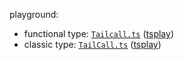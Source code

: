 
playground: 

- functional type: [`Tailcall.ts`](https://www.typescriptlang.org/zh/play?#code/C4TwDgpgBAKghgSwDYGM5KVAPDAfFAXigG8oALCOAEwC5YAaKYRJOgCgEpD95k0McuRlQD2AOwh0ARiJFJKYqAF8oAbgCwAKC0pxAZ2CwW-TES1tRE6bPlwxXAvi056+NhWp0YDp5rbNkdh8jPnQkQQ4tL2MwwW4oLSgkhM1kqDZSD1pySipGANYmFmFxSShLaCUuOD0Q1DDsPDUtLV56jAA6CsIUlzcsr0jNaNCBJscUtMTktpN04AAnAFcILndcrmm0pLZOeNJgMgWRAHcoCTOAUQXjhbYAIjERQwQAWzB5V4gxYAgqe44qmUXA02k0szCHTmZk0fXmLCC8QhY1wQxG7XC418U1SMxiGHSADN0HpVukxEsCTUoHYQGsCiCWuD8UgOgAlACqADkes4YK50qSkIT0SYIlFYPEtMQtlB5IZOVyuQBJLkAcR6QsJoLSJzIyGgbAAhIqVequqVNrikqRTaqNUQ7eaCulAcpZQsIMAlgtFE61R0ss1NCpQUymboxAYoJ7Xry-GI6BTXlIIAtGAsk0sU2m0XUxcnUwt8I5ZbK2IosDGuAB+fOQioVq1pUWQky7YKxisAWnT1cZYJ0+kMYAQkCQCAkPThbAAHoN4lg2QK2CL0vPYME2cFR+PJxBdoS1rOOAOtLuIBOp2wuwBGAAMj6fACZ6M-T+XkazFUM0mxI3ocgQB0SAiAA5m6AD0kFQPejAnOIADkhgGHAKAANZQCIABuaaEqBJxMkAA) ([tsplay](https://tsplay.dev/Wk3O9W))
- classic type: [`TailCall.ts`](https://www.typescriptlang.org/zh/play?#code/MYGwhgzhAEAqYEsQGEwhAWAFAB5YD5psBvbac6YAewDsIAXAJwFdh6rGyKAKLiigA7MARiATBojAKZgAJrRABPaAgjIqAWwEgp9KQC5owqlR1ga0ADR9+0IaPGSZ8mkqcRmIeodhWb-ezEJaTkFZRopAA96VHRDbgBKaABeQngkWJA8QmssfiTiAF9oAG4bGwYwekcXKRts7gA3NGYDOASbH0QUNCyCIjyKUkHbJ3pmRgsIgHc4bszuJlbLaGaQZehElMJiaHoAC0YqWZnoAFFGI8ZuACIaKnoVLR0NKRo9WRuEkuhCpLKRr9SuVAZVqhJgL16gRuBFopl4klUnMMr1sh1AV1UehsgN+MNRuRpONJtBTukeuhuAAzNAQKQrGieEDQSCsmiKRlRGK9b42YoA-g2BA0RpUADWUkSPjxQ38FB0j3o3UhcRRlL6hGSe32qmBgP4011Ok2AEJlUhVSAAHSqdTPXRSJLy8i7C0gK0pPYq3rWuE8qn-IGCwnEiYWd1W63SDxefX8AXYRNYbDUOiPaQaL3YWGGJkaYRSRgrRh55gFosYrEanD5wuMLX4EH8WHQHCSJIAfnVmWttVhzsxPd9Vu4W2RmdhAFpix3-thU7QIKYpNaQFQAObcScARgADAfDzvLAAmBK20USqUJb7QAD0d+g00Q9BW5gghh32CAA) ([tsplay](https://tsplay.dev/WvQanm))
